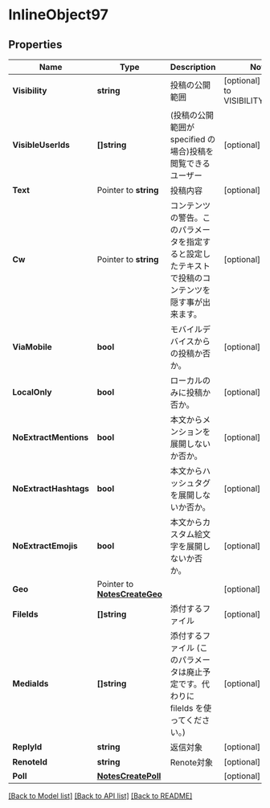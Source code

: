 # InlineObject97

## Properties

Name | Type | Description | Notes
------------ | ------------- | ------------- | -------------
**Visibility** | **string** | 投稿の公開範囲 | [optional] [default to VISIBILITY_PUBLIC]
**VisibleUserIds** | **[]string** | (投稿の公開範囲が specified の場合)投稿を閲覧できるユーザー | [optional] 
**Text** | Pointer to **string** | 投稿内容 | [optional] 
**Cw** | Pointer to **string** | コンテンツの警告。このパラメータを指定すると設定したテキストで投稿のコンテンツを隠す事が出来ます。 | [optional] 
**ViaMobile** | **bool** | モバイルデバイスからの投稿か否か。 | [optional] 
**LocalOnly** | **bool** | ローカルのみに投稿か否か。 | [optional] 
**NoExtractMentions** | **bool** | 本文からメンションを展開しないか否か。 | [optional] 
**NoExtractHashtags** | **bool** | 本文からハッシュタグを展開しないか否か。 | [optional] 
**NoExtractEmojis** | **bool** | 本文からカスタム絵文字を展開しないか否か。 | [optional] 
**Geo** | Pointer to [**NotesCreateGeo**](_notes_create_geo.md) |  | [optional] 
**FileIds** | **[]string** | 添付するファイル | [optional] 
**MediaIds** | **[]string** | 添付するファイル (このパラメータは廃止予定です。代わりに fileIds を使ってください。) | [optional] 
**ReplyId** | **string** | 返信対象 | [optional] 
**RenoteId** | **string** | Renote対象 | [optional] 
**Poll** | [**NotesCreatePoll**](_notes_create_poll.md) |  | [optional] 

[[Back to Model list]](../README.md#documentation-for-models) [[Back to API list]](../README.md#documentation-for-api-endpoints) [[Back to README]](../README.md)


